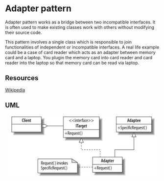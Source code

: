Adapter pattern
=====================================

Adapter pattern works as a bridge between two incompatible interfaces.
It is often used to make existing classes work with others without modifying their source code.

This pattern involves a single class which is responsible to join functionalities of independent or incompatible interfaces. A real life example could be a case of card reader which acts as an adapter between memory card and a laptop. You plugin the memory card into card reader and card reader into the laptop so that memory card can be read via laptop.

Resources
--------------------

[Wikipedia](http://en.wikipedia.org/wiki/Adapter_pattern)

UML
--------------------

![Alt text](../../uml/adapter.jpg)

